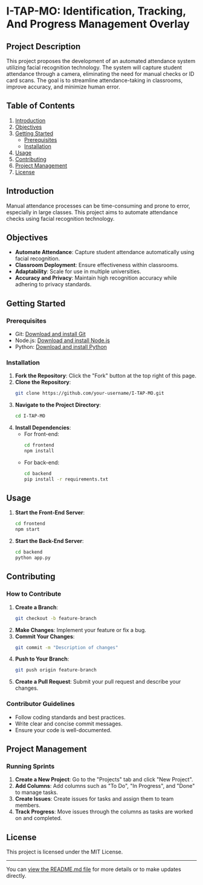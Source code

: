 # I-TAP-MO: Identification, Tracking, And Progress Management Overlay

## Project Description
This project proposes the development of an automated attendance system utilizing facial recognition technology. The system will capture student attendance through a camera, eliminating the need for manual checks or ID card scans. The goal is to streamline attendance-taking in classrooms, improve accuracy, and minimize human error.

## Table of Contents
1. [Introduction](#introduction)
2. [Objectives](#objectives)
3. [Getting Started](#getting-started)
   - [Prerequisites](#prerequisites)
   - [Installation](#installation)
4. [Usage](#usage)
5. [Contributing](#contributing)
6. [Project Management](#project-management)
7. [License](#license)

## Introduction
Manual attendance processes can be time-consuming and prone to error, especially in large classes. This project aims to automate attendance checks using facial recognition technology.

## Objectives
- **Automate Attendance**: Capture student attendance automatically using facial recognition.
- **Classroom Deployment**: Ensure effectiveness within classrooms.
- **Adaptability**: Scale for use in multiple universities.
- **Accuracy and Privacy**: Maintain high recognition accuracy while adhering to privacy standards.

## Getting Started

### Prerequisites
- Git: [Download and install Git](https://git-scm.com/)
- Node.js: [Download and install Node.js](https://nodejs.org/)
- Python: [Download and install Python](https://www.python.org/)

### Installation
1. **Fork the Repository**: Click the "Fork" button at the top right of this page.
2. **Clone the Repository**:
   ```sh
   git clone https://github.com/your-username/I-TAP-MO.git
   ```
3. **Navigate to the Project Directory**:
   ```sh
   cd I-TAP-MO
   ```
4. **Install Dependencies**:
   - For front-end:
     ```sh
     cd frontend
     npm install
     ```
   - For back-end:
     ```sh
     cd backend
     pip install -r requirements.txt
     ```

## Usage
1. **Start the Front-End Server**:
   ```sh
   cd frontend
   npm start
   ```
2. **Start the Back-End Server**:
   ```sh
   cd backend
   python app.py
   ```

## Contributing

### How to Contribute
1. **Create a Branch**:
   ```sh
   git checkout -b feature-branch
   ```
2. **Make Changes**: Implement your feature or fix a bug.
3. **Commit Your Changes**:
   ```sh
   git commit -m "Description of changes"
   ```
4. **Push to Your Branch**:
   ```sh
   git push origin feature-branch
   ```
5. **Create a Pull Request**: Submit your pull request and describe your changes.

### Contributor Guidelines
- Follow coding standards and best practices.
- Write clear and concise commit messages.
- Ensure your code is well-documented.

## Project Management

### Running Sprints
1. **Create a New Project**: Go to the "Projects" tab and click "New Project".
2. **Add Columns**: Add columns such as "To Do", "In Progress", and "Done" to manage tasks.
3. **Create Issues**: Create issues for tasks and assign them to team members.
4. **Track Progress**: Move issues through the columns as tasks are worked on and completed.

## License
This project is licensed under the MIT License.

---

You can [view the README.md file](https://github.com/JohnRaivenOlazo/I-TAP-MO/blob/main/README.md) for more details or to make updates directly.
